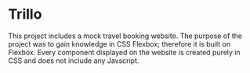 # Trillo
This project includes a mock travel booking website. The purpose of the project was to gain knowledge in CSS Flexbox; therefore it is built on Flexbox. Every component displayed on the website is created purely in CSS and does not include any Javscript.